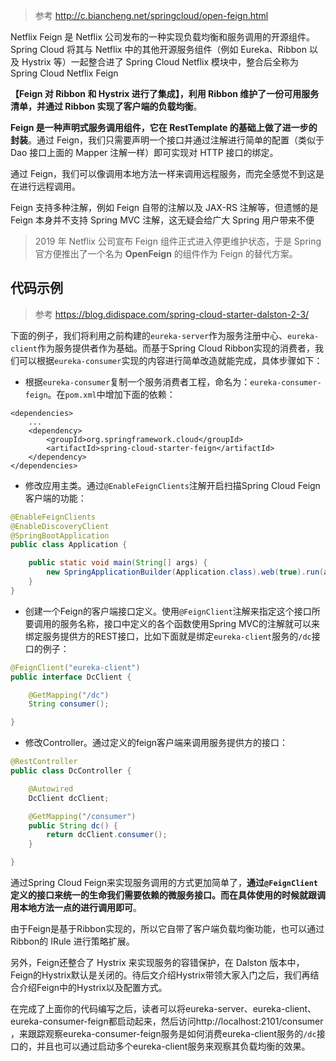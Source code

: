 > 参考 http://c.biancheng.net/springcloud/open-feign.html

Netflix Feign 是 Netflix 公司发布的一种实现负载均衡和服务调用的开源组件。Spring Cloud 将其与 Netflix 中的其他开源服务组件（例如 Eureka、Ribbon 以及 Hystrix 等）一起整合进了 Spring Cloud Netflix 模块中，整合后全称为 Spring Cloud Netflix Feign

**【Feign 对 Ribbon 和 Hystrix 进行了集成】，利用 Ribbon 维护了一份可用服务清单，并通过 Ribbon 实现了客户端的负载均衡**。

**Feign 是一种声明式服务调用组件，它在 RestTemplate 的基础上做了进一步的封装**。通过 Feign，我们只需要声明一个接口并通过注解进行简单的配置（类似于 Dao 接口上面的 Mapper 注解一样）即可实现对 HTTP 接口的绑定。

通过 Feign，我们可以像调用本地方法一样来调用远程服务，而完全感觉不到这是在进行远程调用。

Feign 支持多种注解，例如 Feign 自带的注解以及 JAX-RS 注解等，但遗憾的是 Feign 本身并不支持 Spring MVC 注解，这无疑会给广大 Spring 用户带来不便

> 2019 年 Netflix 公司宣布 Feign 组件正式进入停更维护状态，于是 Spring 官方便推出了一个名为 **OpenFeign** 的组件作为 Feign 的替代方案。

## 代码示例

> 参考 https://blog.didispace.com/spring-cloud-starter-dalston-2-3/

下面的例子，我们将利用之前构建的`eureka-server`作为服务注册中心、`eureka-client`作为服务提供者作为基础。而基于Spring Cloud Ribbon实现的消费者，我们可以根据`eureka-consumer`实现的内容进行简单改造就能完成，具体步骤如下：

- 根据`eureka-consumer`复制一个服务消费者工程，命名为：`eureka-consumer-feign`。在`pom.xml`中增加下面的依赖：

```properties
<dependencies>
    ...
    <dependency>
        <groupId>org.springframework.cloud</groupId>
        <artifactId>spring-cloud-starter-feign</artifactId>
    </dependency>
</dependencies>
```

- 修改应用主类。通过`@EnableFeignClients`注解开启扫描Spring Cloud Feign客户端的功能：

```java
@EnableFeignClients
@EnableDiscoveryClient
@SpringBootApplication
public class Application {

	public static void main(String[] args) {
		new SpringApplicationBuilder(Application.class).web(true).run(args);
	}
}
```

- 创建一个Feign的客户端接口定义。使用`@FeignClient`注解来指定这个接口所要调用的服务名称，接口中定义的各个函数使用Spring MVC的注解就可以来绑定服务提供方的REST接口，比如下面就是绑定`eureka-client`服务的`/dc`接口的例子：

```java
@FeignClient("eureka-client")
public interface DcClient {

    @GetMapping("/dc")
    String consumer();

}
```

- 修改Controller。通过定义的feign客户端来调用服务提供方的接口：

```java
@RestController
public class DcController {

    @Autowired
    DcClient dcClient;

    @GetMapping("/consumer")
    public String dc() {
        return dcClient.consumer();
    }

}
```

通过Spring Cloud Feign来实现服务调用的方式更加简单了，**通过`@FeignClient`定义的接口来统一的生命我们需要依赖的微服务接口。而在具体使用的时候就跟调用本地方法一点的进行调用即可**。

由于Feign是基于Ribbon实现的，所以它自带了客户端负载均衡功能，也可以通过Ribbon的 IRule 进行策略扩展。

另外，Feign还整合了 Hystrix 来实现服务的容错保护，在 Dalston 版本中，Feign的Hystrix默认是关闭的。待后文介绍Hystrix带领大家入门之后，我们再结合介绍Feign中的Hystrix以及配置方式。

在完成了上面你的代码编写之后，读者可以将eureka-server、eureka-client、eureka-consumer-feign都启动起来，然后访问http://localhost:2101/consumer ，来跟踪观察eureka-consumer-feign服务是如何消费eureka-client服务的`/dc`接口的，并且也可以通过启动多个eureka-client服务来观察其负载均衡的效果。